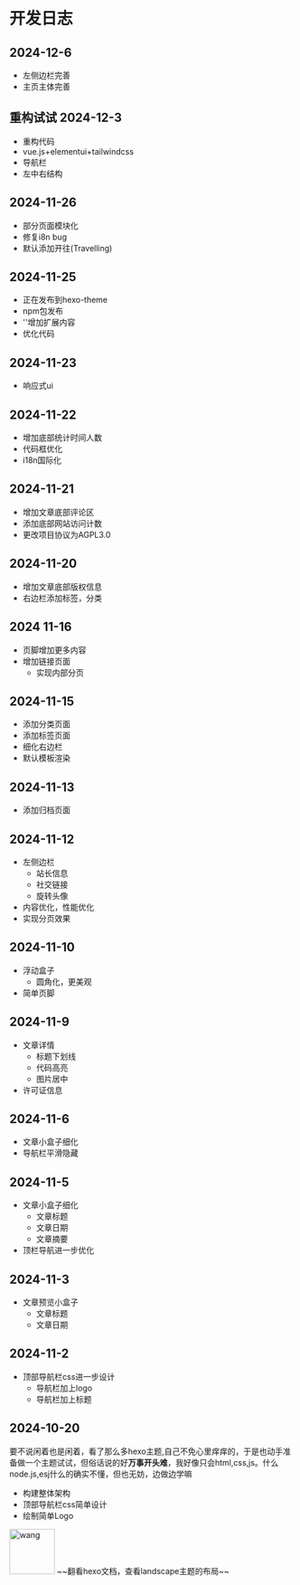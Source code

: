    
# 开发日志
## 2024-12-6
 + 左侧边栏完善
 + 主页主体完善
## 重构试试 2024-12-3
 + 重构代码
 + vue.js+elementui+tailwindcss
 + 导航栏
 + 左中右结构
## 2024-11-26
 + 部分页面模块化
 + 修复i8n bug
 + 默认添加开往(Travelling)
## 2024-11-25
 + 正在发布到hexo-theme
 + npm包发布
 + '<head>'增加扩展内容
 + 优化代码
## 2024-11-23
 + 响应式ui
## 2024-11-22
 +  增加底部统计时间人数
 +  代码框优化
 +  i18n国际化

## 2024-11-21
 +  增加文章底部评论区
 +  添加底部网站访问计数
 +  更改项目协议为AGPL3.0

## 2024-11-20
+  增加文章底部版权信息
+  右边栏添加标签，分类
## 2024 11-16
+  页脚增加更多内容
+  增加链接页面
   + 实现内部分页  
## 2024-11-15
 + 添加分类页面
 + 添加标签页面
 + 细化右边栏
 + 默认模板渲染
## 2024-11-13
 + 添加归档页面

## 2024-11-12
+ 左侧边栏
  + 站长信息
  + 社交链接
  + 旋转头像
+ 内容优化，性能优化
+ 实现分页效果
  
## 2024-11-10
+ 浮动盒子
  + 圆角化，更美观
+ 简单页脚

## 2024-11-9
+ 文章详情
  + 标题下划线
  + 代码高亮
  + 图片居中
+ 许可证信息

## 2024-11-6
+ 文章小盒子细化
+ 导航栏平滑隐藏
## 2024-11-5
+ 文章小盒子细化
  + 文章标题
  + 文章日期
  + 文章摘要
+ 顶栏导航进一步优化

## 2024-11-3
+ 文章预览小盒子
  + 文章标题
  + 文章日期

## 2024-11-2        
+ 顶部导航栏css进一步设计
  + 导航栏加上logo
  + 导航栏加上标题



## 2024-10-20
要不说闲着也是闲着，看了那么多hexo主题,自己不免心里痒痒的，于是也动手准备做一个主题试试，但俗话说的好**万事开头难**，我好像只会html,css,js。什么node.js,esj什么的确实不懂，但也无妨，边做边学嘛

+ 构建整体架构
+ 顶部导航栏css简单设计
+ 绘制简单Logo
<img src="https://i.ibb.co/9HSNt5c/wang.png" alt="wang" border="0" width="80" height="80">
~~翻看hexo文档，查看landscape主题的布局~~

